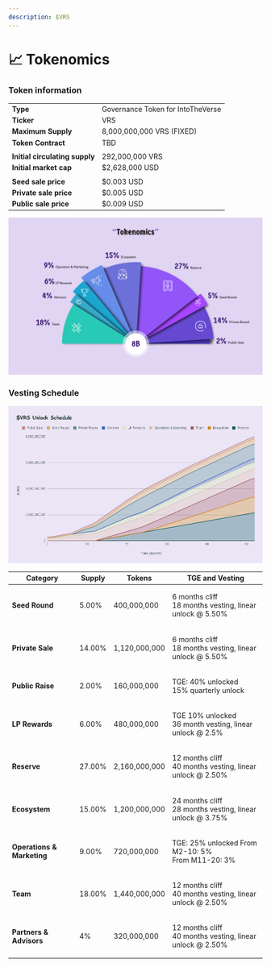 ```yaml
---
description: $VRS
---
```


# 📈 Tokenomics

### **Token information** <a href="#token-information" id="token-information"></a>

|                                |                                   |
| ------------------------------ | --------------------------------- |
| **Type**                       | Governance Token for IntoTheVerse |
| **Ticker**                     | VRS                               |
| **Maximum Supply**             | 8,000,000,000 VRS (FIXED)         |
| **Token Contract**             | TBD                               |
|                                |                                   |
| **Initial circulating supply** | 292,000,000 VRS                   |
| **Initial market cap**         | $2,628,000 USD                    |
|                                |                                   |
| **Seed sale price**            | $0.003 USD                        |
| **Private sale price**         | $0.005 USD                        |
| **Public sale price**          | $0.009 USD                        |

![Tokenomics](../.gitbook/assets/Tokenomics-2.png)

### Vesting Schedule

![](<../.gitbook/assets/$VRS Unlock Schedule.png>)

| Category                   | Supply | Tokens        | TGE and Vesting                                                    |
| -------------------------- | ------ | ------------- | ------------------------------------------------------------------ |
| **Seed Round**             | 5.00%  | 400,000,000   | <p>6 months cliff<br>18 months vesting, linear unlock @ 5.50%</p>  |
| **Private Sale**           | 14.00% | 1,120,000,000 | <p>6 months cliff<br>18 months vesting, linear unlock @ 5.50%</p>  |
| **Public Raise**           | 2.00%  | 160,000,000   | <p>TGE: 40% unlocked<br>15% quarterly unlock</p>                   |
| **LP Rewards**             | 6.00%  | 480,000,000   | <p>TGE 10% unlocked<br>36 month vesting, linear unlock @ 2.5%</p>  |
| **Reserve**                | 27.00% | 2,160,000,000 | <p>12 months cliff<br>40 months vesting, linear unlock @ 2.50%</p> |
| **Ecosystem**              | 15.00% | 1,200,000,000 | <p>24 months cliff<br>28 months vesting, linear unlock @ 3.75%</p> |
| **Operations & Marketing** | 9.00%  | 720,000,000   | <p>TGE: 25% unlocked From M2-10: 5%<br>From M11-20: 3%</p>         |
| **Team**                   | 18.00% | 1,440,000,000 | <p>12 months cliff<br>40 months vesting, linear unlock @ 2.50%</p> |
| **Partners & Advisors**    | 4%     | 320,000,000   | <p>12 months cliff<br>40 months vesting, linear unlock @ 2.50%</p> |

